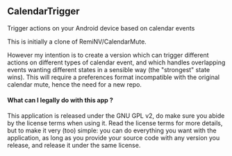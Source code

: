 CalendarTrigger
---------------

Trigger actions on your Android device based on calendar events

This is initially a clone of RemiNV/CalendarMute.

However my intention is to create a version which can trigger different actions on different types of calendar
event, and which handles overlapping events wanting different states in a sensible way (the "strongest" state
wins). This will require a preferences format incompatible with the original calendar mute, hence the need for a
new repo.

#### What can I legally do with this app ?
This application is released under the GNU GPL v2, do make sure you abide by the license terms when using it.
Read the license terms for more details, but to make it very (too) simple: you can do everything 
you want with the application, as long as you provide your source code with any version you release, and 
release it under the same license.
